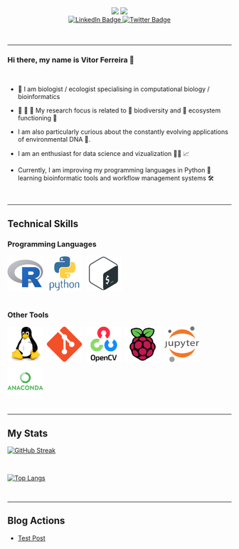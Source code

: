 <div id="header" align="center">
  <img src="https://media.giphy.com/media/HBQOKd1LZxOp2t9p3j/giphy.gif" width="100"/>
  <img src="https://media.giphy.com/media/unSNH4zXh1m7q9TbOR/giphy.gif" width="100"/>
</div>

<div id="badges" align="center">
  <a href="https://www.linkedin.com/in/vitor-ferreira-0498b1122/">
    <img src="https://img.shields.io/badge/LinkedIn-blue?style=for-the-badge&logo=linkedin&logoColor=white" alt="LinkedIn Badge"/>
  </a>
  <a href="https://twitter.com/FerreiraVbio">
    <img src="https://img.shields.io/badge/Twitter-blue?style=for-the-badge&logo=twitter&logoColor=white" alt="Twitter Badge"/>
  </a>
</div>

<div id="counter" align="center">
  <img src="https://komarev.com/ghpvc/?username=ferreirav&style=flat-square&color=success" alt=""/>
</div>


<br>

---

### Hi there, my name is Vitor Ferreira 👋
<br>

- 🌱 I am biologist / ecologist specialising in computational biology / bioinformatics

- 🌻 🦎 🐳 My research focus is related to 🦋 biodiversity and 🌲 ecosystem functioning 🌊 

- I am also particularly curious about the constantly evolving applications of environmental DNA 🧬.

- I am an enthusiast for data science and vizualization 👨‍💻 📈

- Currently, I am improving my programming languages in Python 🐍  learning bioinformatic tools and workflow management systems 🛠️


<br>

---

<!---
## Skills

<img align="left" alt="r" src="https://img.shields.io/badge/r%20-276DC3.svg?&style=for-the-badge&logo=r&logoColor=acadb1" />
<img align="left" alt="r" src="https://img.shields.io/badge/r%20-276DC3.svg?&style=for-the-badge&logo=r&logoColor=acadb1" />
<img align="left" alt="bash" src="https://img.shields.io/badge/bash%20-171A21.svg?&style=for-the-badge&logo=gnubash&logoColor=white" />
<img align="left" alt="git" src="https://img.shields.io/badge/git%20-F05032.svg?&style=for-the-badge&logo=git&logoColor=white" />
<img align="left" alt="linux" src="https://img.shields.io/badge/linux%20-FCC624.svg?&style=for-the-badge&logo=linux&logoColor=white" />
<br>

<br>
--->

## Technical Skills

### Programming Languages

<div>
  <img src="https://github.com/devicons/devicon/blob/master/icons/r/r-original.svg" title="R" alt="R" width="80" height="80"/>&nbsp;
  <img src="https://github.com/devicons/devicon/blob/master/icons/python/python-original-wordmark.svg" title="Python" alt="Python" width="80" height="80"/>&nbsp;
  <img src="https://github.com/devicons/devicon/blob/master/icons/bash/bash-original.svg" title="Bash" alt="Bash" width="80" height="80"/>&nbsp;
</div>
<br>
  
### Other Tools

<div>
  <img src="https://github.com/devicons/devicon/blob/master/icons/linux/linux-original.svg" title="Linux" alt="Linux" width="80" height="80"/>&nbsp;
  <img src="https://github.com/devicons/devicon/blob/master/icons/git/git-original.svg" title="Git" alt="Git" width="80" height="80"/>&nbsp;
  <img src="https://github.com/devicons/devicon/blob/master/icons/opencv/opencv-original-wordmark.svg" title="OpenCV" alt="OpenCV" width="80" height="80"/>&nbsp;
  <img src="https://github.com/devicons/devicon/blob/master/icons/raspberrypi/raspberrypi-original.svg" title="RaspberryPi" alt="RaspberryPi" width="80" height="80"/>&nbsp;
  <img src="https://github.com/devicons/devicon/blob/master/icons/jupyter/jupyter-original-wordmark.svg" title="Jupyter" alt="Jupyter" width="80" height="80"/>&nbsp;
  <img src="https://github.com/devicons/devicon/blob/master/icons/anaconda/anaconda-original-wordmark.svg " title="Anaconda" alt="Anaconda" width="80" height="80"/>&nbsp;
</div>

<br>

---

## My Stats

[![GitHub Streak](https://github-readme-streak-stats.herokuapp.com/?user=ferreirav&theme=blue-green)](https://git.io/streak-stats)

<br>

[![Top Langs](https://github-readme-stats.vercel.app/api/top-langs/?username=itsZed0&layout=compact&theme=blue-green)](https://github.com/anuraghazra/github-readme-stats)

<br>

---

## Blog Actions

<!-- BLOG-POST-LIST:START -->
- [Test Post](https://dev.to/itszed0/test-post-490g)
<!-- BLOG-POST-LIST:END -->
